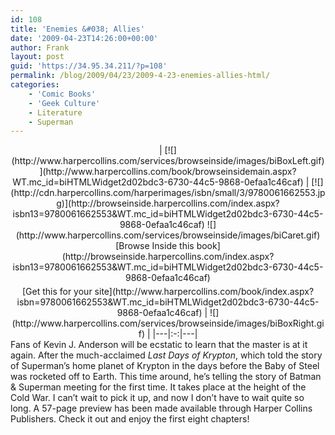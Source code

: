 ```yaml
---
id: 108
title: 'Enemies &#038; Allies'
date: '2009-04-23T14:26:00+00:00'
author: Frank
layout: post
guid: 'https://34.95.34.211/?p=108'
permalink: /blog/2009/04/23/2009-4-23-enemies-allies-html/
categories:
    - 'Comic Books'
    - 'Geek Culture'
    - Literature
    - Superman
---
```


<div src="v5"><center>| [![](http://www.harpercollins.com/services/browseinside/images/biBoxLeft.gif)](http://www.harpercollins.com/book/browseinsidemain.aspx?WT.mc_id=biHTMLWidget2d02bdc3-6730-44c5-9868-0efaa1c46caf) | [![](http://cdn.harpercollins.com/harperimages/isbn/small/3/9780061662553.jpg)](http://browseinside.harpercollins.com/index.aspx?isbn13=9780061662553&WT.mc_id=biHTMLWidget2d02bdc3-6730-44c5-9868-0efaa1c46caf)   ![](http://www.harpercollins.com/services/browseinside/images/biCaret.gif)[Browse Inside this book](http://browseinside.harpercollins.com/index.aspx?isbn13=9780061662553&WT.mc_id=biHTMLWidget2d02bdc3-6730-44c5-9868-0efaa1c46caf)<div style="margin-top: 5px;"></div>[Get this for your site](http://www.harpercollins.com/book/index.aspx?isbn=9780061662553&WT.mc_id=biHTMLWidget2d02bdc3-6730-44c5-9868-0efaa1c46caf) | ![](http://www.harpercollins.com/services/browseinside/images/biBoxRight.gif) |
|---|:-:|---|

</center>  
Fans of Kevin J. Anderson will be ecstatic to learn that the master is at it again. After the much-acclaimed <span style="font-style: italic;">Last Days of Krypton</span>, which told the story of Superman’s home planet of Krypton in the days before the Baby of Steel was rocketed off to Earth. This time around, he’s telling the story of Batman &amp; Superman meeting for the first time. It takes place at the height of the Cold War. I can’t wait to pick it up, and now I don’t have to wait quite so long. A 57-page preview has been made available through Harper Collins Publishers. Check it out and enjoy the first eight chapters!</div>